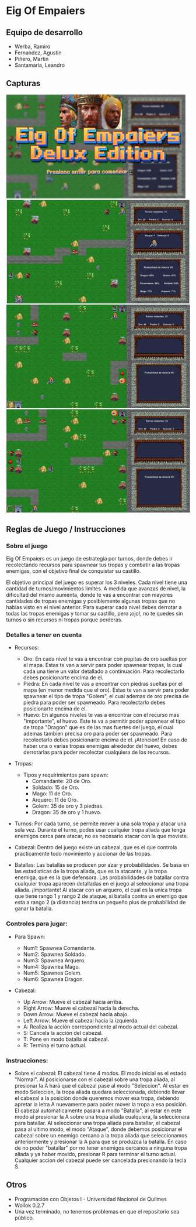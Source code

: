 # Eig Of Empaiers

## Equipo de desarrollo

- Werba, Ramiro
- Fernandez, Agustin
- Piñero, Martin
- Santamaria, Leandro

## Capturas

![Inicio](assets/pantallaInicioNew.png)
![Nivel 1](assets/nivel1.png)
![Nivel 2](assets/nivel2.png)
![Nivel 3](assets/nivel3.png)

## Reglas de Juego / Instrucciones

### Sobre el juego

Eig Of Empaiers es un juego de estrategia por turnos, donde debes ir recolectando recursos para spawnear tus tropas y combatir a las tropas enemigas, con el objetivo final de conquistar su castillo. 

El objetivo principal del juego es superar los 3 niveles. Cada nivel tiene una cantidad de turnos/movimientos limites. A medida que avanzas de nivel, la dificultad del mismo aumenta, donde te vas a encontrar con mayores cantidades de tropas enemigas y posiblemente algunas tropas que no habias visto en el nivel anterior. Para superar cada nivel debes derrotar a todas las tropas enemigas y tomar su castillo, pero ¡ojo!, no te quedes sin turnos o sin recursos ni tropas porque perderas.

### Detalles a tener en cuenta

- Recursos:
    - Oro: En cada nivel te vas a encontrar con pepitas de oro sueltas por el mapa. Estas te van a servir para poder spawnear tropas, la cual cada una tiene un valor detallado a continuación. Para recolectarlo debes posicionarte encima de el.
    - Piedra: En cada nivel te vas a encontrar con piedras sueltas por el mapa (en menor medida que el oro). Estas te van a servir para poder spawnear el tipo de tropa "Golem", el cual ademas de oro precisa de piedra para poder ser spawneado. Para recolectarlo debes posicionarte encima de el.
    - Huevo: En algunos niveles te vas a encontrar con el recurso mas "importante", el huevo. Este te va a permitir poder spawnear el tipo de tropa "Dragon" que es de las mas fuertes del juego, el cual ademas tambien precisa oro para poder ser spawneado. Para recolectarlo debes posicionarte encima de el.
¡Atencion! En caso de haber una o varias tropas enemigas alrededor del huevo, debes derrotarlas para poder recolectar cualquiera de los recursos.

- Tropas:
    - Tipos y requirimientos para spawn:
        - Comandante: 20 de Oro.
        - Soldado: 15 de Oro.
        - Mago: 11 de Oro.
        - Arquero: 11 de Oro.
        - Golem: 35 de oro y 3 piedras.
        - Dragon: 35 de oro y 1 huevo.

- Turnos:
    Por cada turno, se permite mover a una sola tropa y atacar una sola vez. Durante el turno, podes usar cualquier tropa aliada que tenga enemigos cerca para atacar, no es necesario atacar con la que moviste.

- Cabezal: 
    Dentro del juego existe un cabezal, que es el que controla practicamente todo movimiento y accionar de las tropas.

- Batallas:
    Las batallas se producen por azar y probabilidades. Se basa en las estadisticas de la tropa aliada, que es la atacante, y la tropa enemiga, que es la que defensora. Las probabilidades de batallar contra cualquier tropa aparecen detalladas en el juego al seleccionar una tropa aliada. 
    ¡Importante! Al atacar con un arquero, el cual es la unica tropa que tiene rango 1 y rango 2 de ataque, si batalla contra un enemigo que esta a rango 2 (a distancia) tendra un pequeño plus de probabilidad de ganar la batalla.

### Controles para jugar:

- Para Spawn:
    - Num1: Spawnea Comandante.
    - Num2: Spawnea Soldado.
    - Num3: Spawnea Arquero.
    - Num4: Spawnea Mago.
    - Num5: Spawnea Golem.
    - Num6: Spawnea Dragon.

- Cabezal:
    - Up Arrow: Mueve el cabezal hacia arriba.
    - Right Arrow: Mueve el cabezal hacia la derecha.
    - Down Arrow: Mueve el cabezal hacia abajo.
    - Left Arrow: Mueve el cabezal hacia la izquierda.
    - A: Realiza la acción correspondiente al modo actual del cabezal.
    - S: Cancela la acción del cabezal.
    - T: Pone en modo batalla al cabezal.
    - R: Termina el turno actual.

### Instrucciones:

- Sobre el cabezal:
    El cabezal tiene 4 modos. El modo inicial es el estado "Normal". Al posicionarse con el cabezal sobre una tropa aliada, al presionar la A hará que el cabezal pase al modo "Seleccion". Al estar en modo Seleccion, la tropa aliada quedara seleccionada, debiendo llevar el cabezal a la posición donde queremos mover esa tropa, debiendo apretar la letra A nuevamente para poder mover la tropa a esa posición. El cabezal automaticamente pasara a modo "Batalla", al estar en este modo al presionar la A sobre una tropa aliada cualquiera, la seleccionara para batallar. Al seleccionar una tropa aliada para batallar, el cabezal pasa al ultimo modo, el modo "Ataque", donde debemos posicionar el cabezal sobre un enemigo cercano a la tropa aliada que seleccionamos anteriormente y presionar la A para que se produzca la batalla.
    En caso de no poder "batallar" por no tener enemigos cercanos a ninguna tropa aliada y ya haber movido, presionar R para terminar el turno actual.
    Cualquier accion del cabezal puede ser cancelada presionando la tecla S.

## Otros

- Programación con Objetos I - Universidad Nacional de Quilmes
- Wollok 0.2.7
- Una vez terminado, no tenemos problemas en que el repositorio sea público.
